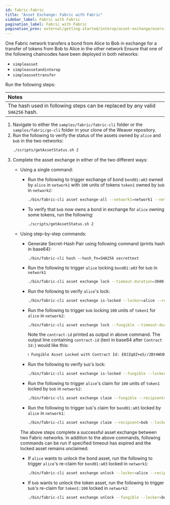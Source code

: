 ```yaml
---
id: fabric-fabric
title: "Asset Exchange: Fabric with Fabric"
sidebar_label: Fabric with Fabric
pagination_label: Fabric with Fabric
pagination_prev: external/getting-started/interop/asset-exchange/overview
---
```


One Fabric network transfers a bond from Alice to Bob in exchange for a transfer of tokens from Bob to Alice in the other network
Ensure that one of the following chaincodes have been deployed in both networks:
* `simpleasset`
* `simpleassetandinterop`
* `simpleassettransfer`

Run the following steps:

| Notes |
|:------|
| The hash used in following steps can be replaced by any valid `SHA256` hash. |

1. Navigate to either the `samples/fabric/fabric-cli` folder or the `samples/fabric/go-cli` folder in your clone of the Weaver repository.
2. Run the following to verify the status of the assets owned by `alice` and `bob` in the two networks:
   ```bash
   ./scripts/getAssetStatus.sh 2
   ```
3. Complete the asset exchange in either of the two different ways:
   * Using a single command:
     - Run the following to trigger exchange of bond `bond01:a03` owned by `alice` in `network1` with `100` units of tokens `token1` owned by `bob` in `network2`:
       ```bash
       ./bin/fabric-cli asset exchange-all --network1=network1 --network2=network2 --secret=secrettext --timeout-duration=100 alice:bond01:a03:bob:token1:100
       ```
     - To verify that `bob` now owns a bond in exchange for `alice` owning some tokens, run the following:
       ```bash
       ./scripts/getAssetStatus.sh 2
       ```
   * Using step-by-step commands:
     - Generate Secret-Hash Pair using following command (prints hash in base64):
       ```
       ./bin/fabric-cli hash --hash_fn=SHA256 secrettext
       ```
     - Run the following to trigger `alice` locking `bond01:a03` for `bob` in `network1`
       ```bash
       ./bin/fabric-cli asset exchange lock --timeout-duration=3600 --locker=alice --recipient=bob --hashBase64=ivHErp1x4bJDKuRo6L5bApO/DdoyD/dG0mAZrzLZEIs= --target-network=network1 --param=bond01:a03
       ```
     - Run the following to verify `alice`'s lock:
       ```bash
       ./bin/fabric-cli asset exchange is-locked --locker=alice --recipient=bob --target-network=network1 --param=bond01:a03
       ```
     - Run the following to trigger `bob` locking `100` units of `token1` for `alice` in `network2`:
       ```bash
       ./bin/fabric-cli asset exchange lock --fungible --timeout-duration=1800 --locker=bob --recipient=alice --hashBase64=ivHErp1x4bJDKuRo6L5bApO/DdoyD/dG0mAZrzLZEIs= --target-network=network2 --param=token1:100
       ```
       Note the `contract-id` printed as output in above command. The output line containing `contract-id` (text in base64 after `Contract Id:`) would like this:
       ```bash
       ℹ Fungible Asset Locked with Contract Id: E0JZq8Z+eS//2Bt4WU0pU210MvNgDC2hdUT1RgszOq0=, preimage: null, hashvalue: ivHErp1x4bJDKuRo6L5bApO/DdoyD/dG0mAZrzLZEIs=
       ```
     - Run the following to verify `bob`'s lock:
       ```bash
       ./bin/fabric-cli asset exchange is-locked --fungible --locker=bob --recipient=alice --target-network=network2 --contract-id=<contract-id>
       ```
     - Run the following to trigger `alice`'s claim for `100` units of `token1` locked by `bob` in `network2`:
       ```bash
       ./bin/fabric-cli asset exchange claim --fungible --recipient=alice --target-network=network2 --contract-id=<contract-id> --secret=<hash-pre-image>
       ```
     - Run the following to trigger `bob`'s claim for `bond01:a03` locked by `alice` in `network1`:
       ```bash
       ./bin/fabric-cli asset exchange claim --recipient=bob --locker=alice --target-network=network1 --param=bond01:a03 --secret=<hash-pre-image>
       ```
       
     The above steps complete a successful asset exchange between two Fabric networks. 
     In addition to the above commands, following commands can be run if specified timeout has expired and the locked asset remains unclaimed.
     - If `alice` wants to unlock the bond asset, run the following to trigger `alice`'s re-claim for `bond01:a03` locked in `network1`:
       ```bash
       ./bin/fabric-cli asset exchange unlock --locker=alice --recipient=bob --target-network=network1 --param=bond01:a03
       ```
     - If `bob` wants to unlock the token asset, run the following to trigger `bob`'s re-claim for `token1:100` locked in `network2`:
       ```bash
       ./bin/fabric-cli asset exchange unlock --fungible --locker=bob --target-network=network2 --contract-id=<contract-id>
       ```